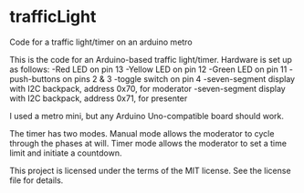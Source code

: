 # trafficLight
Code for a traffic light/timer on an arduino metro

This is the code for an Arduino-based traffic light/timer. Hardware is set up as follows:
-Red LED on pin 13
-Yellow LED on pin 12
-Green LED on pin 11
-push-buttons on pins 2 & 3
-toggle switch on pin 4
-seven-segment display with I2C backpack, address 0x70, for moderator
-seven-segment display with I2C backpack, address 0x71, for presenter

I used a metro mini, but any Arduino Uno-compatible board should work.

The timer has two modes. Manual mode allows the moderator to cycle through the phases at will.
Timer mode allows the moderator to set a time limit and initiate a countdown.

This project is licensed under the terms of the MIT license. See the license file for details.
